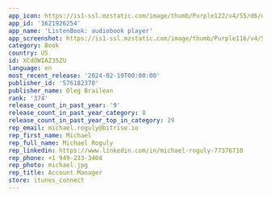 ```yaml
---
app_icon: https://is1-ssl.mzstatic.com/image/thumb/Purple122/v4/55/d6/de/55d6de63-4cb7-307f-fb72-c483b9d7eff8/AppIcon-free-0-1x_U007epad-0-0-85-220-0.png/1024x1024bb.png
app_id: '1621926254'
app_name: 'ListenBook: audiobook player'
app_screenshot: https://is1-ssl.mzstatic.com/image/thumb/Purple116/v4/5b/e2/97/5be2979c-467f-ebcc-0687-b646f41abbf1/eb4d2ba9-e3c4-4f3f-b5a8-b5183f338937_iPhone6_U002b1.jpg/1242x2208bb.png
category: Book
country: US
id: XCdOWIAZ35ZU
language: en
most_recent_release: '2024-02-19T00:00:00'
publisher_id: '576182370'
publisher_name: Oleg Brailean
rank: '374'
release_count_in_past_year: '9'
release_count_in_past_year_category: 8
release_count_in_past_year_top_in_category: 29
rep_email: michael.roguly@bitrise.io
rep_first_name: Michael
rep_full_name: Michael Roguly
rep_linkedin: https://www.linkedin.com/in/michael-roguly-77376710
rep_phone: +1 949-233-3404
rep_photo: michael.jpg
rep_title: Account Manager
store: itunes_connect
---
```

